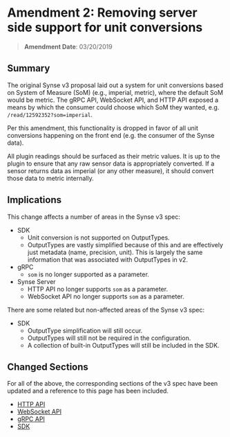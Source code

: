 # Amendment 2: Removing server side support for unit conversions
> **Amendment Date**: 03/20/2019

## Summary
The original Synse v3 proposal laid out a system for unit conversions based on System
of Measure (SoM) (e.g., imperial, metric), where the default SoM would be metric. The
gRPC API, WebSocket API, and HTTP API exposed a means by which the consumer could choose
which SoM they wanted, e.g. `/read/12592352?som=imperial`.

Per this amendment, this functionality is dropped in favor of all unit conversions
happening on the front end (e.g. the consumer of the Synse data).

All plugin readings should be surfaced as their metric values. It is up to the plugin to
ensure that any raw sensor data is appropriately converted. If a sensor returns data as
imperial (or any other measure), it should convert those data to metric internally.


## Implications
This change affects a number of areas in the Synse v3 spec:

- SDK
  - Unit conversion is not supported on OutputTypes.
  - OutputTypes are vastly simplified because of this and are effectively just
    metadata (name, precision, unit). This is largely the same information that
    was associated with OutputTypes in v2.
- gRPC
  - `som` is no longer supported as a parameter.
- Synse Server
  - HTTP API no longer supports `som` as a parameter.
  - WebSocket API no longer supports `som` as a parameter.
  
There are some related but non-affected areas of the Synse v3 spec:

- SDK
  - OutputType simplification will still occur.
  - OutputTypes will still not be required in the configuration.
  - A collection of built-in OutputTypes will still be included in the SDK.
  

## Changed Sections
For all of the above, the corresponding sections of the v3 spec have been updated and a
reference to this page has been included.

- [HTTP API](api.md)
- [WebSocket API](api-websocket.md)
- [gRPC API](grpc.md)
- [SDK](sdk.md)